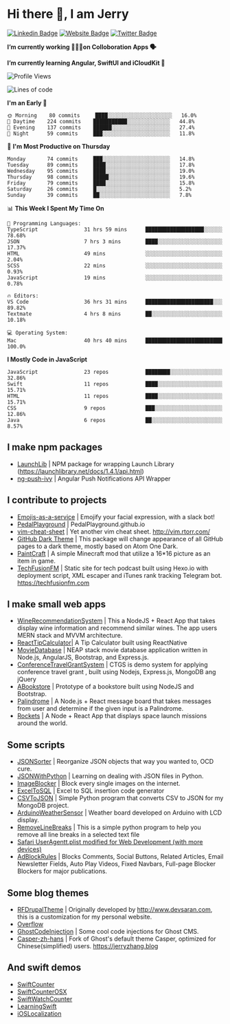 # Hi there 👋, I am Jerry

[![Linkedin Badge](https://img.shields.io/badge/-JerryFZhang-blue?style=flat&logo=Linkedin&logoColor=white&link=https://www.linkedin.com/in/jerryfzhang/)](https://www.linkedin.com/in/jerryfzhang/)
[![Website Badge](https://img.shields.io/badge/-JerryFZhang.com-47CCCC?style=flat&logo=Google-Chrome&logoColor=white&link=https://JerryFZhang.com)](https://JerryFZhang.com)
[![Twitter Badge](https://img.shields.io/badge/-@JerryF_Zhang-1ca0f1?style=flat&labelColor=1ca0f1&logo=twitter&logoColor=white&link=https://twitter.com/JerryF_Zhang)](https://twitter.com/JerryF_Zhang)

**I’m currently working 👨🏻‍💻on Colloboration Apps 🗣**

**I’m currently learning Angular, SwiftUI and iCloudKit 🌱**

<!--START_SECTION:waka-->
![Profile Views](http://img.shields.io/badge/Profile%20Views-0-blue)

![Lines of code](https://img.shields.io/badge/From%20Hello%20World%20I%27ve%20Written-4.5%20million%20lines%20of%20code-blue)

**I'm an Early 🐤** 

```text
🌞 Morning    80 commits     ████░░░░░░░░░░░░░░░░░░░░░   16.0% 
🌆 Daytime    224 commits    ███████████░░░░░░░░░░░░░░   44.8% 
🌃 Evening    137 commits    ██████░░░░░░░░░░░░░░░░░░░   27.4% 
🌙 Night      59 commits     ███░░░░░░░░░░░░░░░░░░░░░░   11.8%

```
📅 **I'm Most Productive on Thursday** 

```text
Monday       74 commits     ███░░░░░░░░░░░░░░░░░░░░░░   14.8% 
Tuesday      89 commits     ████░░░░░░░░░░░░░░░░░░░░░   17.8% 
Wednesday    95 commits     ████░░░░░░░░░░░░░░░░░░░░░   19.0% 
Thursday     98 commits     █████░░░░░░░░░░░░░░░░░░░░   19.6% 
Friday       79 commits     ████░░░░░░░░░░░░░░░░░░░░░   15.8% 
Saturday     26 commits     █░░░░░░░░░░░░░░░░░░░░░░░░   5.2% 
Sunday       39 commits     ██░░░░░░░░░░░░░░░░░░░░░░░   7.8%

```


📊 **This Week I Spent My Time On** 

```text
💬 Programming Languages: 
TypeScript               31 hrs 59 mins      ███████████████████░░░░░░   78.68% 
JSON                     7 hrs 3 mins        ████░░░░░░░░░░░░░░░░░░░░░   17.37% 
HTML                     49 mins             ░░░░░░░░░░░░░░░░░░░░░░░░░   2.04% 
SCSS                     22 mins             ░░░░░░░░░░░░░░░░░░░░░░░░░   0.93% 
JavaScript               19 mins             ░░░░░░░░░░░░░░░░░░░░░░░░░   0.78%

🔥 Editors: 
VS Code                  36 hrs 31 mins      ██████████████████████░░░   89.82% 
Textmate                 4 hrs 8 mins        ██░░░░░░░░░░░░░░░░░░░░░░░   10.18%

💻 Operating System: 
Mac                      40 hrs 40 mins      █████████████████████████   100.0%

```

**I Mostly Code in JavaScript** 

```text
JavaScript               23 repos            ████████░░░░░░░░░░░░░░░░░   32.86% 
Swift                    11 repos            ████░░░░░░░░░░░░░░░░░░░░░   15.71% 
HTML                     11 repos            ████░░░░░░░░░░░░░░░░░░░░░   15.71% 
CSS                      9 repos             ███░░░░░░░░░░░░░░░░░░░░░░   12.86% 
Java                     6 repos             ██░░░░░░░░░░░░░░░░░░░░░░░   8.57%

```



<!--END_SECTION:waka-->
  
## I make npm packages
- [LaunchLib](https://github.com/JerryFZhang/LaunchLib-js)	|  NPM package for wrapping Launch Library (https://launchlibrary.net/docs/1.4.1/api.html)
- [ng-push-ivy](https://github.com/JerryFZhang/ng-push-ivy) 	|  Angular Push Notifications API Wrapper	

## I contribute to projects
- [Emojis-as-a-service](https://github.com/BenEmdon/emojis-as-a-service) 	| Emojify your facial expression, with a slack bot! 
- [PedalPlayground](https://github.com/PedalPlayground/PedalPlayground.github.io) | PedalPlayground.github.io	
- [vim-cheat-sheet](https://github.com/rtorr/vim-cheat-sheet) | Yet another vim cheat sheet. http://vim.rtorr.com/
- [GitHub Dark Theme](https://github.com/poychang/github-dark-theme) | This package will change appearance of all GitHub pages to a dark theme, mostly based on Atom One Dark. 
- [PaintCraft](https://github.com/JerryFZhang/PaintCraft) | A simple Minecraft mod that utilize a 16*16 picture as an item in game. 
- [TechFusionFM](https://github.com/TechFusionFM/TechFusionFM) | Static site for tech podcast built using Hexo.io with deployment script, XML escaper and iTunes rank tracking Telegram bot. https://techfusionfm.com 

## I make small web apps
- [WineRecommendationSystem](https://github.com/JerryFZhang/WineRecommendationSystem) |  This a NodeJS + React App that takes display wine information and recommend similar wines. The app users MERN stack and MVVM architecture.
- [ReactTipCalculator](https://github.com/JerryFZhang/ReactTipCalculator)| A Tip Calculator built using ReactNative 
- [MovieDatabase](https://github.com/JerryFZhang/GreatMovieDatabase-App) | NEAP stack movie database application written in Node.js, AngularJS, Bootstrap, and Express.js.
- [ConferenceTravelGrantSystem](https://github.com/JerryFZhang/ConferenceTravelGrantSystem) | CTGS is demo system for applying conference travel grant , built using Nodejs, Express.js, MongoDB ang jQuery
- [ABookstore](https://github.com/JerryFZhang/ABookstore) | Prototype of a bookstore built using NodeJS and Bootstrap. 
- [Palindrome](https://github.com/JerryFZhang/Palindrome) |  A Node.js + React message board that takes messages from user and determine if the given input is a Palindrome. 
- [Rockets](https://github.com/JerryFZhang/Rockets) | A Node + React App that displays space launch missions around the world. 

## Some scripts
- [JSONSorter](https://github.com/JerryFZhang/JSONSorter) | Reorganize JSON objects that way you wanted to, OCD cure.
- [JSONWithPython](https://github.com/JerryFZhang/JSONWithPython) | Learning on dealing with JSON files in Python.
- [ImageBlocker](https://github.com/JerryFZhang/ImageBlocker) | Block every single images on the internet.
- [ExcelToSQL](https://github.com/JerryFZhang/ExcelToSQL) | Excel to SQL insertion code generator
- [CSVToJSON](https://github.com/JerryFZhang/CSVToJSON) | Simple Python program that converts CSV to JSON for my MongoDB project.
- [ArduinoWeatherSensor](https://github.com/JerryFZhang/ArduinoWeatherSensor)  | Weather board developed on Arduino with LCD display.
- [RemoveLineBreaks](https://github.com/JerryFZhang/RemoveLineBreaks) | This is a simple python program to help you remove all line breaks in a selected text file
- [Safari UserAgentt.plist modified for Web Development (with more devices)](https://gist.github.com/JerryFZhang/6be7ae410de3a8cf180644393f0e4ddf)
- [AdBlockRules](https://gist.github.com/JerryFZhang/29796fa2b04d8449905f89bd340c001c) | Blocks Comments, Social Buttons, Related Articles, Email Newsletter Fields, Auto Play Videos, Fixed Navbars, Full-page Blocker Blockers for major publications.

## Some blog themes
- [RFDrupalTheme](https://github.com/JerryFZhang/RFDrupalTheme) | Originally developed by http://www.devsaran.com, this is a customization for my personal website.
- [Overflow](https://github.com/JerryFZhang/Overflow) 
- [GhostCodeInjection](https://github.com/JerryFZhang/GhostCodeInjection) | Some cool code injections for Ghost CMS.
- [Casper-zh-hans](https://github.com/JerryFZhang/Casper-zh-hans ) | Fork of Ghost's default theme Casper, optimized for Chinese(simplified) users. https://jerryzhang.blog

## And swift demos
- [SwiftCounter](https://github.com/JerryFZhang/SwiftCounter)
- [SwiftCounterOSX](https://github.com/JerryFZhang/SwiftCounterOSX)
- [SwiftWatchCounter](https://github.com/JerryFZhang/SwiftWatchCounter)
- [LearningSwift](https://github.com/JerryFZhang/LearningSwift)
- [iOSLocalization](https://github.com/JerryFZhang/iOSLocalization)

